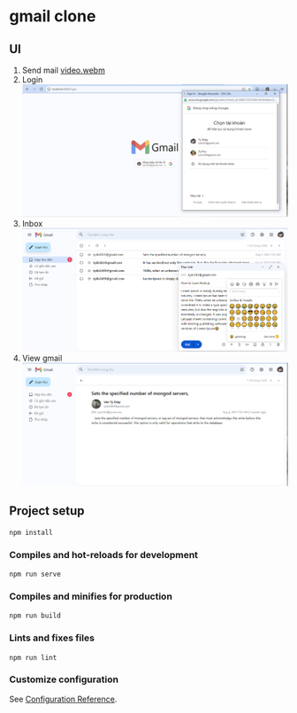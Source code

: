# gmail clone

## UI
1. Send mail
[video.webm](https://github.com/DiepVanTy-2409/gmail-clone-client/assets/130414836/fb73e76f-4a29-4817-ab34-4eb156a2ec5f)
2. Login
![login screen](./_media/login.png?raw=true)
3. Inbox
![inbox screen](./_media/inbox.png?raw=true)
4.  View gmail
![view gmail](./_media/detail.png?raw=true)
## Project setup
```
npm install
```


### Compiles and hot-reloads for development
```
npm run serve
```

### Compiles and minifies for production
```
npm run build
```

### Lints and fixes files
```
npm run lint
```

### Customize configuration
See [Configuration Reference](https://cli.vuejs.org/config/).
